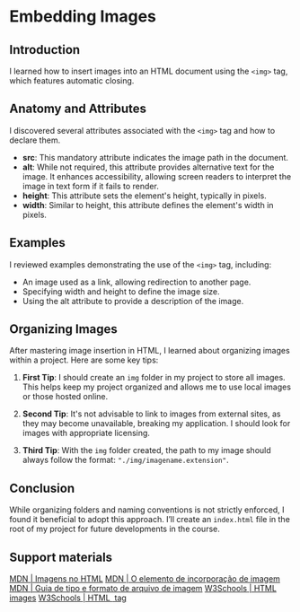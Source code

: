 # Embedding Images

## Introduction
I learned how to insert images into an HTML document using the `<img>` tag, which features automatic closing.

## Anatomy and Attributes
I discovered several attributes associated with the `<img>` tag and how to declare them. 

- **src**: This mandatory attribute indicates the image path in the document.
- **alt**: While not required, this attribute provides alternative text for the image. It enhances accessibility, allowing screen readers to interpret the image in text form if it fails to render.
- **height**: This attribute sets the element's height, typically in pixels.
- **width**: Similar to height, this attribute defines the element's width in pixels.

## Examples
I reviewed examples demonstrating the use of the `<img>` tag, including:

- An image used as a link, allowing redirection to another page.
- Specifying width and height to define the image size.
- Using the alt attribute to provide a description of the image.

## Organizing Images
After mastering image insertion in HTML, I learned about organizing images within a project. Here are some key tips:

1. **First Tip**: I should create an `img` folder in my project to store all images. This helps keep my project organized and allows me to use local images or those hosted online.
  
2. **Second Tip**: It's not advisable to link to images from external sites, as they may become unavailable, breaking my application. I should look for images with appropriate licensing.

3. **Third Tip**: With the `img` folder created, the path to my image should always follow the format: `"./img/imagename.extension"`.

## Conclusion
While organizing folders and naming conventions is not strictly enforced, I found it beneficial to adopt this approach. I’ll create an `index.html` file in the root of my project for future developments in the course.

## Support materials

[MDN | Imagens no HTML](https://developer.mozilla.org/pt-BR/docs/Learn/HTML/Multimedia_and_embedding/Images_in_HTML)
[MDN | O elemento de incorporação de imagem](https://developer.mozilla.org/pt-BR/docs/Web/HTML/Element/img)
[MDN | Guia de tipo e formato de arquivo de imagem](https://developer.mozilla.org/en-US/docs/Web/Media/Formats/Image_types)
[W3Schools | HTML images](https://www.w3schools.com/html/html_images.asp)
[W3Schools | HTML <img> tag](https://www.w3schools.com/tags/tag_img.asp)